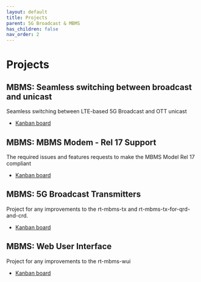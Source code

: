 ```yaml
---
layout: default
title: Projects
parent: 5G Broadcast & MBMS
has_children: false
nav_order: 2
---
```


# Projects

## MBMS: Seamless switching between broadcast and unicast
Seamless switching between LTE-based 5G Broadcast and OTT unicast
* [Kanban board](https://github.com/orgs/5G-MAG/projects/7)

## MBMS: MBMS Modem - Rel 17 Support
The required issues and features requests to make the MBMS Model Rel 17 compliant
* [Kanban board](https://github.com/orgs/5G-MAG/projects/24)

## MBMS: 5G Broadcast Transmitters
Project for any improvements to the rt-mbms-tx and rt-mbms-tx-for-qrd-and-crd.
* [Kanban board](https://github.com/orgs/5G-MAG/projects/29)

## MBMS: Web User Interface
Project for any improvements to the rt-mbms-wui
* [Kanban board](https://github.com/orgs/5G-MAG/projects/28)
